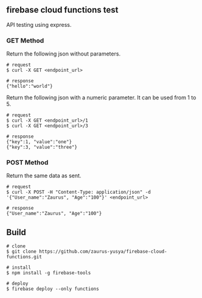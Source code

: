 ## firebase cloud functions test

API testing using express.

### GET Method
Return the following json without parameters.
```
# request
$ curl -X GET <endpoint_url>

# response
{"hello":"world"}
```

Return the following json with a numeric parameter.
It can be used from 1 to 5.
```
# request
$ curl -X GET <endpoint_url>/1
$ curl -X GET <endpoint_url>/3

# response
{"key":1, "value":"one"}
{"key":3, "value":"three"}
```

### POST Method
Return the same data as sent.
```
# request
$ curl -X POST -H "Content-Type: application/json" -d '{"User_name":"Zaurus", "Age":"100"}' <endpoint_url>

# response
{"User_name":"Zaurus", "Age":"100"}
```

## Build
```
# clone
$ git clone https://github.com/zaurus-yusya/firebase-cloud-functions.git

# install
$ npm install -g firebase-tools

# deploy
$ firebase deploy --only functions
```